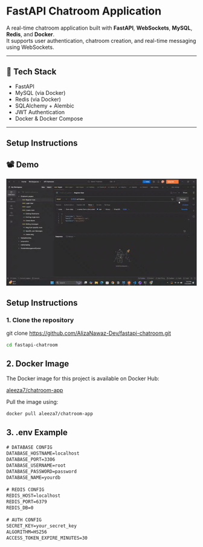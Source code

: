 # FastAPI Chatroom Application

A real-time chatroom application built with **FastAPI**, **WebSockets**, **MySQL**, **Redis**, and **Docker**.  
It supports user authentication, chatroom creation, and real-time messaging using WebSockets.

---

## 🔧 Tech Stack

- FastAPI
- MySQL (via Docker)
- Redis (via Docker)
- SQLAlchemy + Alembic
- JWT Authentication
- Docker & Docker Compose

---


## Setup Instructions
## 📽️ Demo

![Chatroom Demo](./assets/Chatroom_Demo.gif)


##  Setup Instructions

### 1. Clone the repository

git clone https://github.com/AlizaNawaz-Dev/fastapi-chatroom.git
```bash
cd fastapi-chatroom
```
## 2. Docker Image

The Docker image for this project is available on Docker Hub:

[aleeza7/chatroom-app](https://hub.docker.com/r/aleeza7/chatroom-app)

Pull the image using:

```bash
docker pull aleeza7/chatroom-app
```
## 3. .env Example
```env
# DATABASE CONFIG 
DATABASE_HOSTNAME=localhost
DATABASE_PORT=3306
DATABASE_USERNAME=root
DATABASE_PASSWORD=password
DATABASE_NAME=yourdb

# REDIS CONFIG 
REDIS_HOST=localhost
REDIS_PORT=6379
REDIS_DB=0

# AUTH CONFIG
SECRET_KEY=your_secret_key
ALGORITHM=HS256
ACCESS_TOKEN_EXPIRE_MINUTES=30
```

